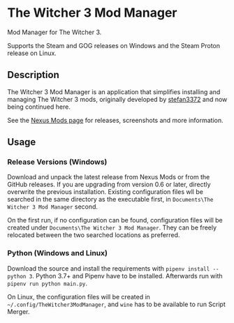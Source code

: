 # The Witcher 3 Mod Manager

Mod Manager for The Witcher 3.

Supports the Steam and GOG releases on Windows and the Steam Proton release on Linux.

## Description

The Witcher 3 Mod Manager is an application that simplifies installing and managing The Witcher 3 mods, originally developed by [stefan3372](https://github.com/stefan3372) and now being continued here.

See the [Nexus Mods page](https://www.nexusmods.com/witcher3/mods/2678) for releases, screenshots and more information.

## Usage

### Release Versions (Windows)

Download and unpack the latest release from Nexus Mods or from the GitHub releases. If you are upgrading from version 0.6 or later, directly overwrite the previous installation. Existing configuration files wll be searched in the same directory as the executable first, in `Documents\The Witcher 3 Mod Manager` second.

On the first run, if no configuration can be found, configuration files will be created under `Documents\The Witcher 3 Mod Manager`. They can be freely relocated between the two searched locations as preferred.

### Python (Windows and Linux)

Download the source and install the requirements with `pipenv install --python 3`. Python 3.7+ and Pipenv have to be installed. Afterwards run with `pipenv run python main.py`.

On Linux, the configuration files will be created in `~/.config/TheWitcher3ModManager`, and `wine` has to be available to run Script Merger.
